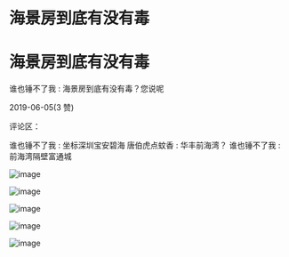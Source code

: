 # 海景房到底有没有毒

# 海景房到底有没有毒

谁也锤不了我 : 海景房到底有没有毒？您说呢

2019-06-05(3 赞)

评论区：

谁也锤不了我 : 坐标深圳宝安碧海 唐伯虎点蚊香 : 华丰前海湾？ 谁也锤不了我 : 前海湾隔壁富通城

![image](img/Image_0044.png)

![image](img/Image_0054.png)

![image](img/Image_0064.png)

![image](img/Image_0075.png)

![image](img/Image_0085.png)